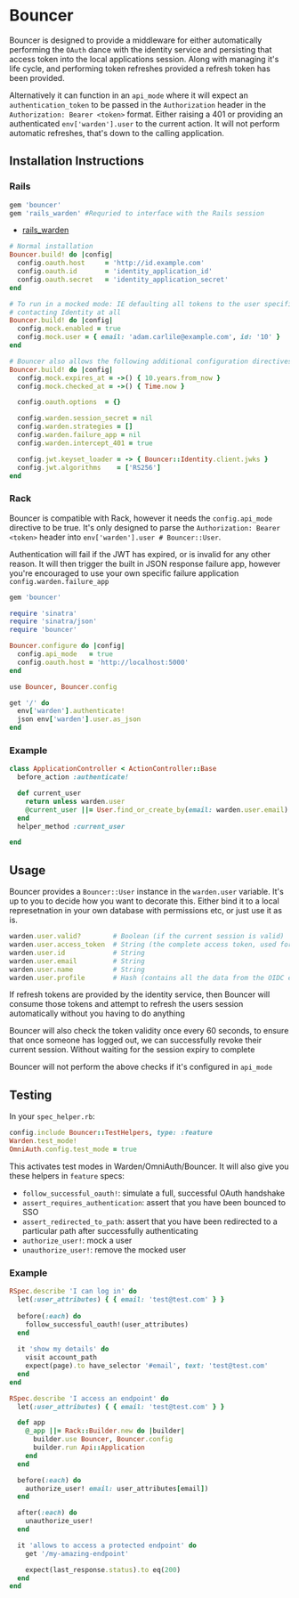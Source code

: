 # Bouncer

Bouncer is designed to provide a middleware for either automatically performing the `OAuth` dance with the identity service and persisting that access token into the local applications session. Along with managing it's life cycle, and performing token refreshes provided a refresh token has been provided. 

Alternatively it can function in an `api_mode` where it will expect an `authentication_token` to be passed in the `Authorization` header in the `Authorization: Bearer <token>` format. Either raising a 401 or providing an authenticated `env['warden'].user` to the current action. It will not perform automatic refreshes, that's down to the calling application.

## Installation Instructions
### Rails

```ruby
gem 'bouncer'
gem 'rails_warden' #Requried to interface with the Rails session
```
- [rails_warden](https://github.com/hassox/rails_warden)

```ruby
# Normal installation
Bouncer.build! do |config|
  config.oauth.host     = 'http://id.example.com'
  config.oauth.id       = 'identity_application_id'
  config.oauth.secret   = 'identity_application_secret'
end

# To run in a mocked mode: IE defaulting all tokens to the user specified without
# contacting Identity at all
Bouncer.build! do |config|
  config.mock.enabled = true
  config.mock.user = { email: 'adam.carlile@example.com', id: '10' }
end

# Bouncer also allows the following additional configuration directives
Bouncer.build! do |config|
  config.mock.expires_at = ->() { 10.years.from_now }
  config.mock.checked_at = ->() { Time.now }

  config.oauth.options  = {}

  config.warden.session_secret = nil
  config.warden.strategies = []
  config.warden.failure_app = nil
  config.warden.intercept_401 = true

  config.jwt.keyset_loader = -> { Bouncer::Identity.client.jwks }
  config.jwt.algorithms    = ['RS256']
end
```

### Rack

Bouncer is compatible with Rack, however it needs the `config.api_mode` directive to be true. It's only designed to parse the `Authorization: Bearer <token>` header into `env['warden'].user # Bouncer::User`.

Authentication will fail if the JWT has expired, or is invalid for any other reason. It will then trigger the built in JSON response failure app, however you're encouraged to use your own specific failure application `config.warden.failure_app`

```ruby
gem 'bouncer'
```

```ruby
require 'sinatra'
require 'sinatra/json'
require 'bouncer'

Bouncer.configure do |config|
  config.api_mode   = true
  config.oauth.host = 'http://localhost:5000'
end

use Bouncer, Bouncer.config

get '/' do
  env['warden'].authenticate!
  json env['warden'].user.as_json
end
```
### Example

```ruby
class ApplicationController < ActionController::Base
  before_action :authenticate!

  def current_user
    return unless warden.user
    @current_user ||= User.find_or_create_by(email: warden.user.email)
  end
  helper_method :current_user

end
```

## Usage

Bouncer provides a `Bouncer::User` instance in the `warden.user` variable. 
It's up to you to decide how you want to decorate this. 
Either bind it to a local represetnation in your own database with permissions etc, or just use it as is.

```ruby
warden.user.valid?        # Boolean (if the current session is valid)
warden.user.access_token  # String (the complete access token, used for API requests)
warden.user.id            # String
warden.user.email         # String
warden.user.name          # String
warden.user.profile       # Hash (contains all the data from the OIDC exchange)
```

If refresh tokens are provided by the identity service, then Bouncer will consume those tokens and attempt to refresh the users session automatically without you having to do anything

Bouncer will also check the token validity once every 60 seconds, to ensure that once someone has logged out, we can successfully revoke their current session. Without waiting for the session expiry to complete

Bouncer will not perform the above checks if it's configured in `api_mode`

## Testing

In your `spec_helper.rb`:
```ruby
config.include Bouncer::TestHelpers, type: :feature
Warden.test_mode!
OmniAuth.config.test_mode = true
```

This activates test modes in Warden/OmniAuth/Bouncer. It will also give you these helpers in `feature` specs:
- `follow_successful_oauth!`: simulate a full, successful OAuth handshake
- `assert_requires_authentication`: assert that you have been bounced to SSO
- `assert_redirected_to_path`: assert that you have been redirected to a particular path after successfully authenticating
- `authorize_user!`: mock a user
- `unauthorize_user!`: remove the mocked user

### Example

```ruby
RSpec.describe 'I can log in' do
  let(:user_attributes) { { email: 'test@test.com' } }
  
  before(:each) do
    follow_successful_oauth!(user_attributes)
  end
  
  it 'show my details' do
    visit account_path
    expect(page).to have_selector '#email', text: 'test@test.com'
  end
end
```

```ruby
RSpec.describe 'I access an endpoint' do
  let(:user_attributes) { { email: 'test@test.com' } }

  def app
    @_app ||= Rack::Builder.new do |builder|
      builder.use Bouncer, Bouncer.config
      builder.run Api::Application
    end
  end

  before(:each) do
    authorize_user! email: user_attributes[email])
  end

  after(:each) do
    unauthorize_user!
  end

  it 'allows to access a protected endpoint' do
    get '/my-amazing-endpoint'

    expect(last_response.status).to eq(200)
  end
end
```

